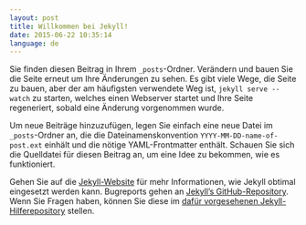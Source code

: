 ```yaml
---
layout: post
title: Willkommen bei Jekyll!
date: 2015-06-22 10:35:14
language: de
---
```

Sie finden diesen Beitrag in Ihrem `_posts`-Ordner. Verändern und bauen Sie die Seite erneut um Ihre Änderungen zu sehen. Es gibt viele Wege, die Seite zu bauen, aber der am häufigsten verwendete Weg ist, `jekyll serve --watch` zu starten, welches einen Webserver startet und Ihre Seite regeneriert, sobald eine Änderung vorgenommen wurde.

Um neue Beiträge hinzuzufügen, legen Sie einfach eine neue Datei im `_posts`-Ordner an, die die Dateinamenskonvention `YYYY-MM-DD-name-of-post.ext` einhält und die nötige YAML-Frontmatter enthält. Schauen Sie sich die Quelldatei für diesen Beitrag an, um eine Idee zu bekommen, wie es funktioniert.

Gehen Sie auf die [Jekyll-Website][jekyll] für mehr Informationen, wie Jekyll obtimal eingesetzt werden kann. Bugreports gehen an [Jekyll’s GitHub-Repository][jekyll-gh]. Wenn Sie Fragen haben, können Sie diese im [dafür vorgesehenen Jekyll-Hilferepository][jekyll-help] stellen.

[jekyll]:      http://jekyllrb.com
[jekyll-gh]:   https://github.com/jekyll/jekyll
[jekyll-help]: https://github.com/jekyll/jekyll-help
